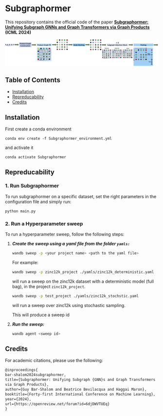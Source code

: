 # Subgraphormer

This repository contains the official code of the paper
**[Subgraphormer: Unifying Subgraph GNNs and Graph Transformers via Graph Products](https://arxiv.org/pdf/2402.08450) (ICML 2024)**

<p align="center">
  <img src="./Figures/Architecture.png" width="100%" height="50%">
</p>

## Table of Contents

- [Installation](#installation)
- [Repreducability](#repreducability)
- [Credits](#credits)

## Installation

First create a conda environment
```
conda env create -f Subgraphormer_environment.yml
```
and activate it
```
conda activate Subgraphormer
```

## Repreducability
### 1. **Run Subgraphormer**

To run subgraphormer on a specific dataset, set the right parameters in the configuration file and simply run:

```bash
python main.py 
```
### 2. **Run a Hyperparameter sweep**
To run a hyperparameter sweep, follow the following steps:

1. ***Create the sweep using a yaml file from the folder `yamls:`***

    ```bash
    wandb sweep -p <your project name> <path to the yaml file>
    ```
    For example:

    ```bash
    wandb sweep -p zinc12k_project ./yamls/zinc12k_deterministic.yaml
    ```
    will run a sweep on the zinc12k dataset with a deterministic model (full bag), in the project `zinc12k_project`.
    ```bash
    wandb sweep -p test_project ./yamls/zinc12k_stochstic.yaml
    ```
    will run a sweep over zinc12k using stochastic sampling.

    This will produce a sweep id

2. ***Run the sweep:***

    ```bash
    wandb agent <sweep id>
    ```

## Credits

For academic citations, please use the following:

```
@inproceedings{
bar-shalom2024subgraphormer,
title={Subgraphormer: Unifying Subgraph {GNN}s and Graph Transformers via Graph Products},
author={Guy Bar-Shalom and Beatrice Bevilacqua and Haggai Maron},
booktitle={Forty-first International Conference on Machine Learning},
year={2024},
url={https://openreview.net/forum?id=6djDWVTUEq}
}
```